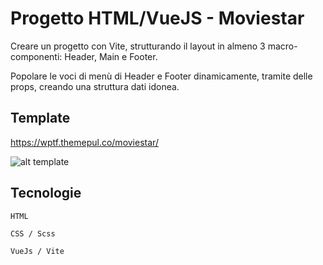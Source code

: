 # Progetto HTML/VueJS - Moviestar

Creare un progetto con Vite, strutturando il layout in almeno 3 macro-componenti: 
Header, Main e Footer.

Popolare le voci di menù di Header e Footer dinamicamente, tramite delle props, creando una struttura dati idonea.

## Template

https://wptf.themepul.co/moviestar/

![alt template](/public/layout.png)

## Tecnologie

`HTML`

`CSS / Scss`

`VueJs / Vite`

